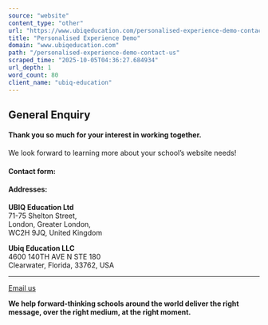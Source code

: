 ```yaml
---
source: "website"
content_type: "other"
url: "https://www.ubiqeducation.com/personalised-experience-demo-contact-us"
title: "Personalised Experience Demo"
domain: "www.ubiqeducation.com"
path: "/personalised-experience-demo-contact-us"
scraped_time: "2025-10-05T04:36:27.684934"
url_depth: 1
word_count: 80
client_name: "ubiq-education"
---
```


## General Enquiry

#### Thank you so much for your interest in working together.

We look forward to learning more about your school’s website needs!

#### Contact form:

#### Addresses:

**UBIQ Education Ltd**  
71-75 Shelton Street,  
London, Greater London,  
WC2H 9JQ, United Kingdom

​​​​​​​**Ubiq Education LLC**  
4600 140TH AVE N STE 180  
Clearwater, Florida, 33762, USA

* * *

[Email us](mailto:hello@ubiqeducation.com)

**We help forward-thinking schools around the world deliver the right message, over the right medium, at the right moment.**